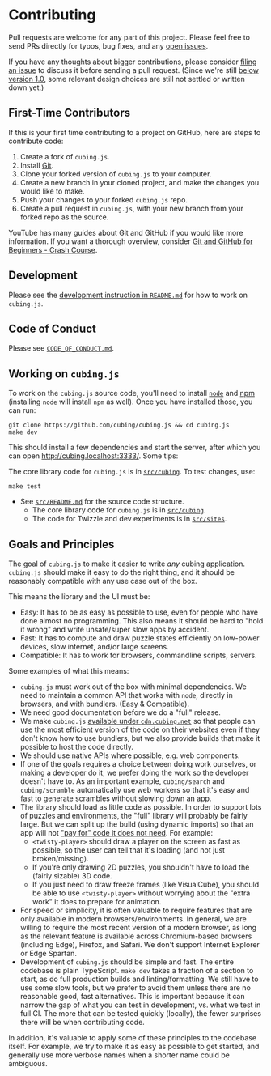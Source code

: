 # Contributing

Pull requests are welcome for any part of this project. Please feel free to send PRs directly for typos, bug fixes, and any [open issues](https://github.com/cubing/cubing.js/issues).

If you have any thoughts about bigger contributions, please consider [filing an issue](https://github.com/cubing/cubing.js/issues/new) to discuss it before sending a pull request. (Since we're still [below version 1.0](https://semver.org/#spec-item-4), some relevant design choices are still not settled or written down yet.)

## First-Time Contributors

If this is your first time contributing to a project on GitHub, here are steps to contribute code:

1. Create a fork of `cubing.js`.
2. Install [Git](https://git-scm.com/downloads).
3. Clone your forked version of `cubing.js` to your computer.
4. Create a new branch in your cloned project, and make the changes you would like to make.
5. Push your changes to your forked `cubing.js` repo.
6. Create a pull request in `cubing.js`, with your new branch from your forked repo as the source.

YouTube has many guides about Git and GitHub if you would like more information. If you want a thorough overview, consider [Git and GitHub for Beginners - Crash Course](https://www.youtube.com/watch?v=RGOj5yH7evk).

## Development

Please see the [development instruction in `README.md`](./README.md#development) for how to work on `cubing.js`.

## Code of Conduct

Please see [`CODE_OF_CONDUCT.md`](./CODE_OF_CONDUCT.md).

## Working on `cubing.js`

To work on the `cubing.js` source code, you'll need to install [`node`](https://nodejs.org/en/) and [npm](https://docs.npmjs.com/getting-started) (installing `node` will install `npm` as well). Once you have installed those, you can run:

```shell
git clone https://github.com/cubing/cubing.js && cd cubing.js
make dev
```

This should install a few dependencies and start the server, after which you can open <http://cubing.localhost:3333/>. Some tips:

The core library code for `cubing.js` is in [`src/cubing`](./src/cubing/). To test changes, use:

```shell
make test
```

- See [`src/README.md`](./src/README.md) for the source code structure.
  - The core library code for `cubing.js` is in [`src/cubing`](./src/cubing/).
  - The code for Twizzle and dev experiments is in [`src/sites`](./src/sites/).

## Goals and Principles

The goal of `cubing.js` to make it easier to write _any_ cubing application. `cubing.js` should make it easy to do the right thing, and it should be reasonably compatible with any use case out of the box.

This means the library and the UI must be:

- Easy: It has to be as easy as possible to use, even for people who have done almost no programming. This also means it should be hard to "hold it wrong" and write unsafe/super slow apps by accident.
- Fast: It has to compute and draw puzzle states efficiently on low-power devices, slow internet, and/or large screens.
- Compatible: It has to work for browsers, commandline scripts, servers.

Some examples of what this means:

- `cubing.js` must work out of the box with minimal dependencies. We need to maintain a common API that works with `node`, directly in browsers, and with bundlers. (Easy & Compatible).
- We need good documentation before we do a "full" release.
- We make `cubing.js` [available under `cdn.cubing.net`](https://github.com/cubing/cdn.cubing.net) so that people can use the most efficient version of the code on their websites even if they don't know how to use bundlers, but we also provide builds that make it possible to host the code directly.
- We should use native APIs where possible, e.g. web components.
- If one of the goals requires a choice between doing work ourselves, or making a developer do it, we prefer doing the work so the developer doesn't have to. As an important example, `cubing/search` and `cubing/scramble` automatically use web workers so that it's easy and fast to generate scrambles without slowing down an app.
- The library should load as little code as possible. In order to support lots of puzzles and environments, the "full" library will probably be fairly large. But we can split up the build (using dynamic imports) so that an app will not ["pay for" code it does not need](https://www.stroustrup.com/masterminds_chapter_1.pdf). For example:
  - `<twisty-player>` should draw a player on the screen as fast as possible, so the user can tell that it's loading (and not just broken/missing).
  - If you're only drawing 2D puzzles, you shouldn't have to load the (fairly sizable) 3D code.
  - If you just need to draw freeze frames (like VisualCube), you should be able to use `<twisty-player>` without worrying about the "extra work" it does to prepare for animation.
- For speed or simplicity, it is often valuable to require features that are only available in modern browsers/environments. In general, we are willing to require the most recent version of a modern browser, as long as the relevant feature is available across Chromium-based browsers (including Edge), Firefox, and Safari. We don't support Internet Explorer or Edge Spartan.
- Development of `cubing.js` should be simple and fast. The entire codebase is plain TypeScript. `make dev` takes a fraction of a section to start, as do full production builds and linting/formatting. We still have to use some slow tools, but we prefer to avoid them unless there are no reasonable good, fast alternatives. This is important because it can narrow the gap of what you can test in development, vs. what we test in full CI. The more that can be tested quickly (locally), the fewer surprises there will be when contributing code.

In addition, it's valuable to apply some of these principles to the codebase itself. For example, we try to make it as easy as possible to get started, and generally use more verbose names when a shorter name could be ambiguous.
